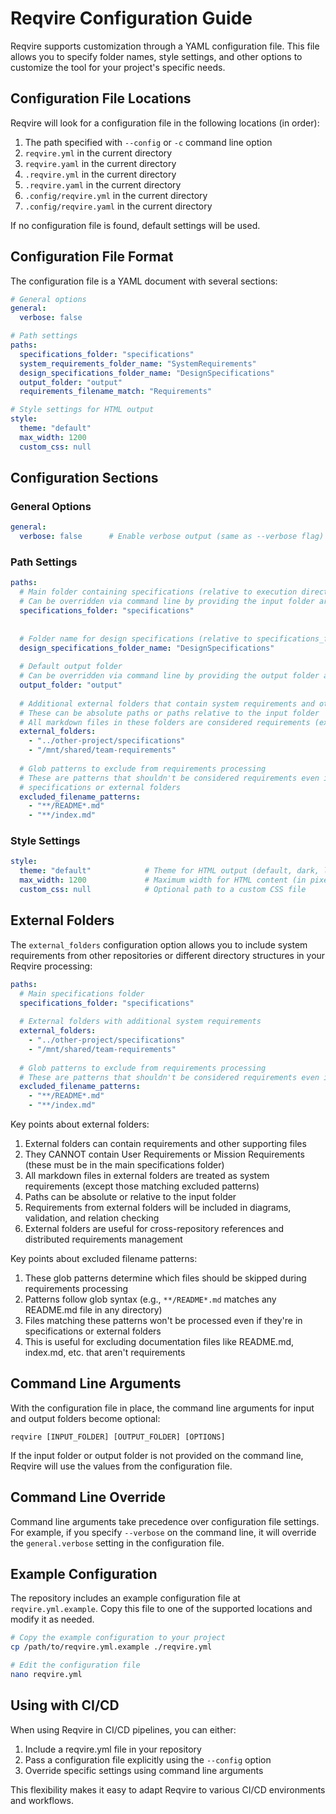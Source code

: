# Reqvire Configuration Guide

Reqvire supports customization through a YAML configuration file. This file allows you to specify folder names, style settings, and other options to customize the tool for your project's specific needs.

## Configuration File Locations

Reqvire will look for a configuration file in the following locations (in order):

1. The path specified with `--config` or `-c` command line option
2. `reqvire.yml` in the current directory
3. `reqvire.yaml` in the current directory
4. `.reqvire.yml` in the current directory
5. `.reqvire.yaml` in the current directory
6. `.config/reqvire.yml` in the current directory
7. `.config/reqvire.yaml` in the current directory

If no configuration file is found, default settings will be used.

## Configuration File Format

The configuration file is a YAML document with several sections:

```yaml
# General options
general:
  verbose: false

# Path settings
paths:
  specifications_folder: "specifications"
  system_requirements_folder_name: "SystemRequirements"
  design_specifications_folder_name: "DesignSpecifications"
  output_folder: "output"
  requirements_filename_match: "Requirements"

# Style settings for HTML output
style:
  theme: "default"
  max_width: 1200
  custom_css: null
```

## Configuration Sections

### General Options

```yaml
general:
  verbose: false      # Enable verbose output (same as --verbose flag)
```

### Path Settings

```yaml
paths:
  # Main folder containing specifications (relative to execution directory)
  # Can be overridden via command line by providing the input folder argument
  specifications_folder: "specifications"
  
  
  # Folder name for design specifications (relative to specifications_folder)
  design_specifications_folder_name: "DesignSpecifications"
  
  # Default output folder
  # Can be overridden via command line by providing the output folder argument
  output_folder: "output"
  
  # Additional external folders that contain system requirements and other files
  # These can be absolute paths or paths relative to the input folder
  # All markdown files in these folders are considered requirements (except excluded patterns)
  external_folders:
    - "../other-project/specifications"
    - "/mnt/shared/team-requirements"
    
  # Glob patterns to exclude from requirements processing
  # These are patterns that shouldn't be considered requirements even if they're in 
  # specifications or external folders
  excluded_filename_patterns:
    - "**/README*.md"
    - "**/index.md"
```

### Style Settings

```yaml
style:
  theme: "default"            # Theme for HTML output (default, dark, light)
  max_width: 1200             # Maximum width for HTML content (in pixels)
  custom_css: null            # Optional path to a custom CSS file
```

## External Folders

The `external_folders` configuration option allows you to include system requirements from other repositories or different directory structures in your Reqvire processing:

```yaml
paths:
  # Main specifications folder
  specifications_folder: "specifications"
  
  # External folders with additional system requirements
  external_folders:
    - "../other-project/specifications"
    - "/mnt/shared/team-requirements"
    
  # Glob patterns to exclude from requirements processing
  # These are patterns that shouldn't be considered requirements even if they're in specifications or external folders
  excluded_filename_patterns:
    - "**/README*.md"
    - "**/index.md"
```

Key points about external folders:

1. External folders can contain requirements and other supporting files
2. They CANNOT contain User Requirements or Mission Requirements (these must be in the main specifications folder)
3. All markdown files in external folders are treated as system requirements (except those matching excluded patterns)
4. Paths can be absolute or relative to the input folder
5. Requirements from external folders will be included in diagrams, validation, and relation checking
6. External folders are useful for cross-repository references and distributed requirements management

Key points about excluded filename patterns:

1. These glob patterns determine which files should be skipped during requirements processing
2. Patterns follow glob syntax (e.g., `**/README*.md` matches any README.md file in any directory)
3. Files matching these patterns won't be processed even if they're in specifications or external folders
4. This is useful for excluding documentation files like README.md, index.md, etc. that aren't requirements

## Command Line Arguments

With the configuration file in place, the command line arguments for input and output folders become optional:

```
reqvire [INPUT_FOLDER] [OUTPUT_FOLDER] [OPTIONS]
```

If the input folder or output folder is not provided on the command line, Reqvire will use the values from the configuration file.

## Command Line Override

Command line arguments take precedence over configuration file settings. For example, if you specify `--verbose` on the command line, it will override the `general.verbose` setting in the configuration file.

## Example Configuration

The repository includes an example configuration file at `reqvire.yml.example`. Copy this file to one of the supported locations and modify it as needed.

```bash
# Copy the example configuration to your project
cp /path/to/reqvire.yml.example ./reqvire.yml

# Edit the configuration file
nano reqvire.yml
```

## Using with CI/CD

When using Reqvire in CI/CD pipelines, you can either:

1. Include a reqvire.yml file in your repository
2. Pass a configuration file explicitly using the `--config` option
3. Override specific settings using command line arguments

This flexibility makes it easy to adapt Reqvire to various CI/CD environments and workflows.